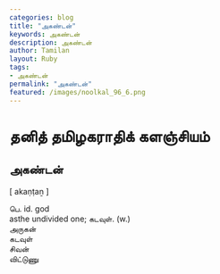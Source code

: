 ```yaml
---  
categories: blog  
title: "அகண்டன்"
keywords: அகண்டன்  
description: அகண்டன்
author: Tamilan  
layout: Ruby  
tags:     
- அகண்டன்
permalink: "அகண்டன்"  
featured: /images/noolkal_96_6.png  
--- 
```

# தனித் தமிழகராதிக் களஞ்சியம்
## அகண்டன்

[ akaṇṭaṉ ]  
  
பெ. id. god  
asthe undivided one; கடவுள். (w.)  
அருகன்  
கடவுள்  
சிவன்  
விட்டுணு